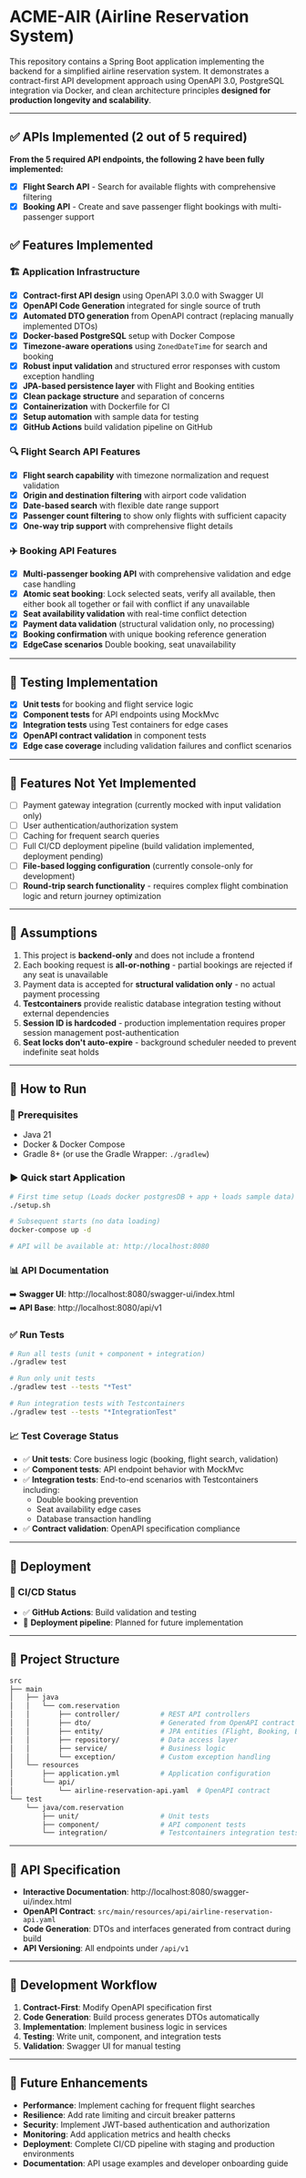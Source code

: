 # ACME-AIR (Airline Reservation System)

This repository contains a Spring Boot application implementing the backend for a simplified airline reservation system. It demonstrates a contract-first API development approach using OpenAPI 3.0, PostgreSQL integration via Docker, and clean architecture principles **designed for production longevity and scalability**.

---

## ✅ APIs Implemented (2 out of 5 required)

**From the 5 required API endpoints, the following 2 have been fully implemented:**
- [x] **Flight Search API** - Search for available flights with comprehensive filtering
- [x] **Booking API** - Create and save passenger flight bookings with multi-passenger support

## ✅ Features Implemented

### 🏗️ Application Infrastructure
- [x] **Contract-first API design** using OpenAPI 3.0.0 with Swagger UI
- [x] **OpenAPI Code Generation** integrated for single source of truth
- [x] **Automated DTO generation** from OpenAPI contract (replacing manually implemented DTOs)
- [x] **Docker-based PostgreSQL** setup with Docker Compose
- [x] **Timezone-aware operations** using `ZonedDateTime` for search and booking
- [x] **Robust input validation** and structured error responses with custom exception handling
- [x] **JPA-based persistence layer** with Flight and Booking entities
- [x] **Clean package structure** and separation of concerns
- [x] **Containerization** with Dockerfile for CI
- [x] **Setup automation** with sample data for testing
- [x] **GitHub Actions** build validation pipeline on GitHub

### 🔍 Flight Search API Features
- [x] **Flight search capability** with timezone normalization and request validation
- [x] **Origin and destination filtering** with airport code validation
- [x] **Date-based search** with flexible date range support
- [x] **Passenger count filtering** to show only flights with sufficient capacity
- [x] **One-way trip support** with comprehensive flight details

### ✈️ Booking API Features
- [x] **Multi-passenger booking API** with comprehensive validation and edge case handling
- [x] **Atomic seat booking**: Lock selected seats, verify all available, then either book all together or fail with conflict if any unavailable
- [x] **Seat availability validation** with real-time conflict detection
- [x] **Payment data validation** (structural validation only, no processing)
- [x] **Booking confirmation** with unique booking reference generation
- [x] **EdgeCase scenarios** Double booking, seat unavailability

---

## 🧪 Testing Implementation

- [x] **Unit tests** for booking and flight service logic
- [x] **Component tests** for API endpoints using MockMvc
- [x] **Integration tests** using Test containers for edge cases
- [x] **OpenAPI contract validation** in component tests
- [x] **Edge case coverage** including validation failures and conflict scenarios

---

## 🚫 Features Not Yet Implemented

- [ ] Payment gateway integration (currently mocked with input validation only)
- [ ] User authentication/authorization system
- [ ] Caching for frequent search queries
- [ ] Full CI/CD deployment pipeline (build validation implemented, deployment pending)
- [ ] **File-based logging configuration** (currently console-only for development)
- [ ] **Round-trip search functionality** - requires complex flight combination logic and return journey optimization

---

## 🧠 Assumptions

1. This project is **backend-only** and does not include a frontend
2. Each booking request is **all-or-nothing** - partial bookings are rejected if any seat is unavailable
3. Payment data is accepted for **structural validation only** - no actual payment processing
4. **Testcontainers** provide realistic database integration testing without external dependencies
5. **Session ID is hardcoded** - production implementation requires proper session management post-authentication
6. **Seat locks don't auto-expire** - background scheduler needed to prevent indefinite seat holds
---

## 🧪 How to Run

### 🐳 Prerequisites

- Java 21
- Docker & Docker Compose
- Gradle 8+ (or use the Gradle Wrapper: `./gradlew`)

### ▶️ Quick start Application

```bash
# First time setup (Loads docker postgresDB + app + loads sample data)
./setup.sh

# Subsequent starts (no data loading)
docker-compose up -d

# API will be available at: http://localhost:8080
```

### 📊 API Documentation
➡️ **Swagger UI**: http://localhost:8080/swagger-ui/index.html  
➡️ **API Base**: http://localhost:8080/api/v1

### ✅ Run Tests

```bash
# Run all tests (unit + component + integration)
./gradlew test

# Run only unit tests
./gradlew test --tests "*Test"

# Run integration tests with Testcontainers
./gradlew test --tests "*IntegrationTest"
```

### 📈 Test Coverage Status
- ✅ **Unit tests**: Core business logic (booking, flight search, validation)
- ✅ **Component tests**: API endpoint behavior with MockMvc
- ✅ **Integration tests**: End-to-end scenarios with Testcontainers including:
    - Double booking prevention
    - Seat availability edge cases
    - Database transaction handling
- ✅ **Contract validation**: OpenAPI specification compliance

---

## 🚀 Deployment

### 🔄 CI/CD Status
- ✅ **GitHub Actions**: Build validation and testing
- 🚧 **Deployment pipeline**: Planned for future implementation

---

## 📁 Project Structure

```bash
src
├── main
│   ├── java
│   │   └── com.reservation
│   │       ├── controller/          # REST API controllers
│   │       ├── dto/                 # Generated from OpenAPI contract
│   │       ├── entity/              # JPA entities (Flight, Booking, BookingItem)
│   │       ├── repository/          # Data access layer
│   │       ├── service/             # Business logic
│   │       └── exception/           # Custom exception handling
│   └── resources
│       ├── application.yml          # Application configuration
│       └── api/
│           └── airline-reservation-api.yaml  # OpenAPI contract
└── test
    └── java/com.reservation
        ├── unit/                    # Unit tests
        ├── component/               # API component tests  
        └── integration/             # Testcontainers integration tests
```

---

## 📄 API Specification

- **Interactive Documentation**: http://localhost:8080/swagger-ui/index.html
- **OpenAPI Contract**: `src/main/resources/api/airline-reservation-api.yaml`
- **Code Generation**: DTOs and interfaces generated from contract during build
- **API Versioning**: All endpoints under `/api/v1`

---

## 🔧 Development Workflow

1. **Contract-First**: Modify OpenAPI specification first
2. **Code Generation**: Build process generates DTOs automatically
3. **Implementation**: Implement business logic in services
4. **Testing**: Write unit, component, and integration tests
5. **Validation**: Swagger UI for manual testing

---

## 📌 Future Enhancements

- **Performance**: Implement caching for frequent flight searches
- **Resilience**: Add rate limiting and circuit breaker patterns
- **Security**: Implement JWT-based authentication and authorization
- **Monitoring**: Add application metrics and health checks
- **Deployment**: Complete CI/CD pipeline with staging and production environments
- **Documentation**: API usage examples and developer onboarding guide